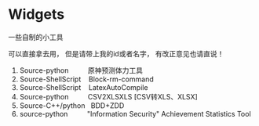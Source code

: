 # Widgets
一些自制的小工具

可以直接拿去用，
但是请带上我的id或者名字，
有改正意见也请直说！

1. Source-python &nbsp;&nbsp;&nbsp;&nbsp;&nbsp;&nbsp;&nbsp;&nbsp;&nbsp;原神预测体力工具
2. Source-ShellScript &nbsp;&nbsp;&nbsp;Block-rm-command
3. Source-ShellScript &nbsp;&nbsp;&nbsp;LatexAutoCompile
4. Source-python &nbsp;&nbsp;&nbsp;&nbsp;&nbsp;&nbsp;&nbsp;&nbsp;&nbsp;CSV2XLSXLS [CSV转XLS、XLSX]
5. Source-C++/python &nbsp;&nbsp;BDD+ZDD
6. source-python &nbsp;&nbsp;&nbsp;&nbsp;&nbsp;&nbsp;&nbsp;&nbsp;&nbsp;"Information Security" Achievement Statistics Tool
